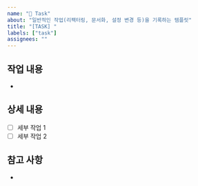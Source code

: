 ```yaml
---
name: "📝 Task"
about: "일반적인 작업(리팩터링, 문서화, 설정 변경 등)을 기록하는 템플릿"
title: "[TASK] "
labels: ["task"]
assignees: ""
---
```


## 작업 내용
- <!-- 이번 작업의 개요를 간단히 작성해주세요. -->

## 상세 내용
- [ ] 세부 작업 1
- [ ] 세부 작업 2

## 참고 사항
- <!-- 리뷰어나 팀원이 알아야 할 추가 맥락이 있다면 작성해주세요. -->

